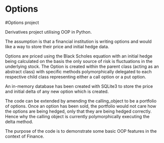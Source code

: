 # Options
#Options project



Derivatives project utilising OOP in Python. 

The assumption is that a financial institution is writing options and would like a way to store their price and initial hedge data.

Options are priced using the Black Scholes equation with an initial hedge being calculated on the basis the only source of risk is fluctuations in the underlying stock. The Option is created within the parent class (acting as an abstract class) with specific methods polymorphically delegated to each respective child class representing either a call option or a put option.
          

An in-memory database has been created with SQLite3 to store the price and initial delta of any new option which is created.

The code can be extended by amending the calling_object to be a portfolio of options. Once an option has been sold, the portfolio would not care how the options are being hedged, only that they are being hedged correctly. Hence why the calling object is currently polymorphically executing the delta method.

The purpose of the code is to demonstrate some basic OOP features in the context of Finance.
